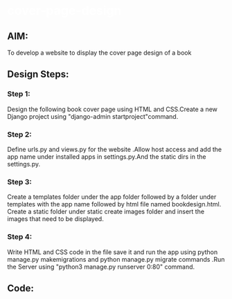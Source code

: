 # cover-page-design
## AIM:
To develop a website to display the cover page design of a book

## Design Steps:
### Step 1:

Design the following book cover page using HTML and CSS.Create a new Django project using "django-admin startproject"command.
### Step 2:

Define urls.py and views.py for the website .Allow host access and add the app name under installed apps in settings.py.And the static dirs in the settings.py.
### Step 3:

Create a templates folder under the app folder followed by a folder under templates with the app name followed by html file named bookdesign.html. Create a static folder under static create images folder and insert the images that need to be displayed.
### Step 4:

Write HTML and CSS code in the file save it and run the app using python manage.py makemigrations and python manage.py migrate commands .Run the Server using "python3 manage.py runserver 0:80" command.

## Code:
<!DOCTYPE html>
<html lang="en">
    <head>
        <title> Responsive Web Design with HTML5 and CSS</title>
        <style>
        h1{
           color:white;
        }
         .bookpage{
             width: 400px;
             height: 650px;
             background-color: black;
             background-position: center;
             margin-left: auto;
             margin-right: auto ;
             padding: 5px;
             background-image: url('/static/images/dna.jpg');
             background-size: cover;
             background-repeat: no-repeat;
  
         }
         .toptext{
             color:white;
             padding-left: 10px;
             font-size: 14px;
             font-family: Arial, Helvetica, sans-serif;
             
         }
         .tophr{
             color:#e36f2f;
              width: 180px;
         }
         hr{
             color:#e36f2f;
            
         }
         .booktitle{
             font-family: Arial, Helvetica, sans-serif;
             padding: 10px 10px 0px 10px;
             display: flex;
            align-items: center;
            justify-content: center;
  margin-right: 10px;
  margin-left: 10px;
  font-size: 20px;
         }
         .author{
             color:white;
             font-family: Arial, Helvetica, sans-serif;
             display: inline;
             font-size: 24px;
             position:relative;
             line-height: 20px;
              
             
         }
         .sub-text {
             color:white;
             font-family: Arial, Helvetica, sans-serif;
             display: flex;
             line-height: 5px;
            
  margin-right: 10px;
  margin-left: 10px;

  font-size: 14px;
  }
  
.footer {
  color:orange;
  padding-top: 180px;
}
.image {
    color:white;
             font-family: Arial, Helvetica, sans-serif;
 font-size: 22px;
  margin-right: 20px;
}
.bottomhr { 
    color:#e36f2f;
              width: 400px;

}
img {
    width: 90px;
    height: 100px;
    margin-right: 20px;
    vertical-align: bottom;
}
.edition {
    color:#e36f2f;
             font-family: Arial, Helvetica, sans-serif;
 font-size: 22px;
 line-height:bottom;
 
}


        </style>
        </head>
            <body>
                <div class="bookpage">
                    
                    <div class="toptext">&nbsp;&nbsp;&nbsp;&nbsp;&nbsp;EXPERT INSIGHT</div>
                    <div class="tophr"><hr></div> 
               <div class="booktitle"><h1> Responsive Web Design with HTML5 and CSS </h1></div>
               <h3 class="sub-text">Develop future proof responsive websites</h3>
                    <h3 class="sub-text">using latest HTML and CSS designs</h3>
                    <div class="footer">
                        <h2 class="edition">&nbsp;&nbsp;Third 
Edition&nbsp;&nbsp;&nbsp;&nbsp;&nbsp;&nbsp;&nbsp;&nbsp;&nbsp;&nbsp;&nbsp;&nbsp;&nbsp;&nbsp;&nbsp;&nbsp;&nbsp;&nbsp;&nbsp;  <img src="/static/images/author.jpg" alt="Author"></h2>
                      
                        <div class="bottomhr"><hr></div>
                    <div class="author"><h3>&nbsp;&nbsp;Ben Frain &nbsp;&nbsp;&nbsp;&nbsp;&nbsp;&nbsp;&nbsp;&nbsp;&nbsp;&nbsp;&nbsp;&nbsp;&nbsp;&nbsp;&nbsp;&nbsp;&nbsp;&nbsp;Packt></h3></div>
                    
                </div>
                </div> 
                
            </body>
        
    
</html>                           
                      

## Output:


![coverpage](https://user-images.githubusercontent.com/121156360/215427929-f275b0a1-6ffb-4c80-80d3-de7667c103a2.png)


## Result:

Thus successfully designed a web page to display a book cover page design.

